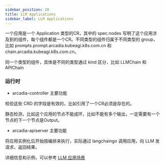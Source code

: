 ```yaml
---
sidebar_position: 20
title: LLM Applications
sidebar_label: LLM Applications
---
```


一个应用是一个 Application 类型的CR，其中的 spec.nodes 写明了这个应用涉及到的组件，每个组件都是一个CR。不同类型的组件归属于不同类型的 group，比如 prompts.prompt.arcadia.kubeagi.k8s.com.cn 和 chain.arcadia.kubeagi.k8s.com.cn。

同一个类型的组件，具体是不同的类型通过 kind 区分，比如 LLMChain 和APIChain

### 运行时

* arcadia-controller 主要功能

校验这些 CRD 的字段是有效的，比如引用了一个CR必须是存在的。

静态检测，比如这个应用的节点不能成环，比如不能有多个输出，一定需要有一个节点的下一个节点是Output。

* arcadia-apiserver 主要功能

将应用实例化后开始按编排来执行，实际通过 langchaingo 调用应用，向 LLM 发请求，返回结果。

详细信息和示例，可以参考 [LLM 应用场景](../Scenarios/llm-app-workflow-llmchain.md)
